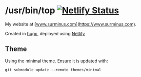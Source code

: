 # /usr/bin/top [![Netlify Status](https://api.netlify.com/api/v1/badges/a24f0a28-a156-4000-a547-308a738be0a1/deploy-status)](https://app.netlify.com/sites/quizzical-mclean-a6f2d2/deploys)

My website at [www.surminus.com](https://www.surminus.com).

Created in [hugo](https://gohugo.io/), deployed using [Netlify](https://www.netlify.com)

## Theme

Using the [minimal](https://themes.gohugo.io/minimal/) theme. Ensure it is updated
with:

`git submodule update --remote themes/minimal`
